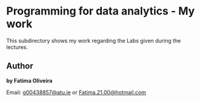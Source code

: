 # Programming for data analytics - My work

This subdirectory shows my work regarding the Labs given during the lectures.

## Author

**by Fatima Oliveira** 

Email: g00438857@atu.ie or Fatima.21.00@hotmail.com